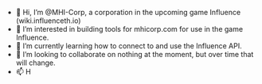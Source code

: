 - 👋 Hi, I’m @MHI-Corp, a corporation in the upcoming game Influence (wiki.influenceth.io)
- 👀 I’m interested in building tools for mhicorp.com for use in the game Influence.
- 🌱 I’m currently learning how to connect to and use the Influence API.
- 💞️ I’m looking to collaborate on nothing at the moment, but over time that will change.
- 📫 H

<!---
MHI-Corp/MHI-Corp is a ✨ special ✨ repository because its `README.md` (this file) appears on your GitHub profile.
You can click the Preview link to take a look at your changes.
--->
